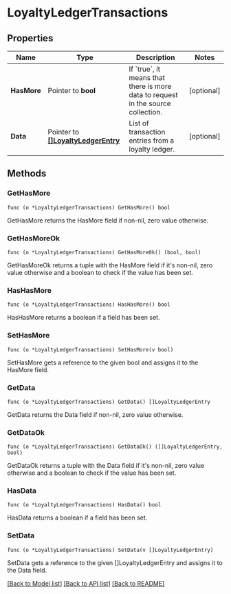 # LoyaltyLedgerTransactions

## Properties

Name | Type | Description | Notes
------------ | ------------- | ------------- | -------------
**HasMore** | Pointer to **bool** | If &#x60;true&#x60;, it means that there is more data to request in the source collection. | [optional] 
**Data** | Pointer to [**[]LoyaltyLedgerEntry**](LoyaltyLedgerEntry.md) | List of transaction entries from a loyalty ledger. | [optional] 

## Methods

### GetHasMore

`func (o *LoyaltyLedgerTransactions) GetHasMore() bool`

GetHasMore returns the HasMore field if non-nil, zero value otherwise.

### GetHasMoreOk

`func (o *LoyaltyLedgerTransactions) GetHasMoreOk() (bool, bool)`

GetHasMoreOk returns a tuple with the HasMore field if it's non-nil, zero value otherwise
and a boolean to check if the value has been set.

### HasHasMore

`func (o *LoyaltyLedgerTransactions) HasHasMore() bool`

HasHasMore returns a boolean if a field has been set.

### SetHasMore

`func (o *LoyaltyLedgerTransactions) SetHasMore(v bool)`

SetHasMore gets a reference to the given bool and assigns it to the HasMore field.

### GetData

`func (o *LoyaltyLedgerTransactions) GetData() []LoyaltyLedgerEntry`

GetData returns the Data field if non-nil, zero value otherwise.

### GetDataOk

`func (o *LoyaltyLedgerTransactions) GetDataOk() ([]LoyaltyLedgerEntry, bool)`

GetDataOk returns a tuple with the Data field if it's non-nil, zero value otherwise
and a boolean to check if the value has been set.

### HasData

`func (o *LoyaltyLedgerTransactions) HasData() bool`

HasData returns a boolean if a field has been set.

### SetData

`func (o *LoyaltyLedgerTransactions) SetData(v []LoyaltyLedgerEntry)`

SetData gets a reference to the given []LoyaltyLedgerEntry and assigns it to the Data field.


[[Back to Model list]](../README.md#documentation-for-models) [[Back to API list]](../README.md#documentation-for-api-endpoints) [[Back to README]](../README.md)


